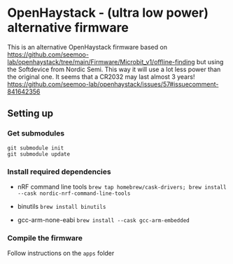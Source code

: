 # OpenHaystack - (ultra low power) alternative firmware

This is an alternative OpenHaystack firmware based on https://github.com/seemoo-lab/openhaystack/tree/main/Firmware/Microbit_v1/offline-finding but using the Softdevice from Nordic Semi. This way it will use a lot less power than the original one. It seems that a CR2032 may last almost 3 years! https://github.com/seemoo-lab/openhaystack/issues/57#issuecomment-841642356

## Setting up

### Get submodules
```
git submodule init
git submodule update
```

### Install required dependencies
 - nRF command line tools
 `brew tap homebrew/cask-drivers; brew install --cask nordic-nrf-command-line-tools`

 - binutils
 `brew install binutils`

 - gcc-arm-none-eabi
 `brew install --cask gcc-arm-embedded`

### Compile the firmware
Follow instructions on the `apps` folder
